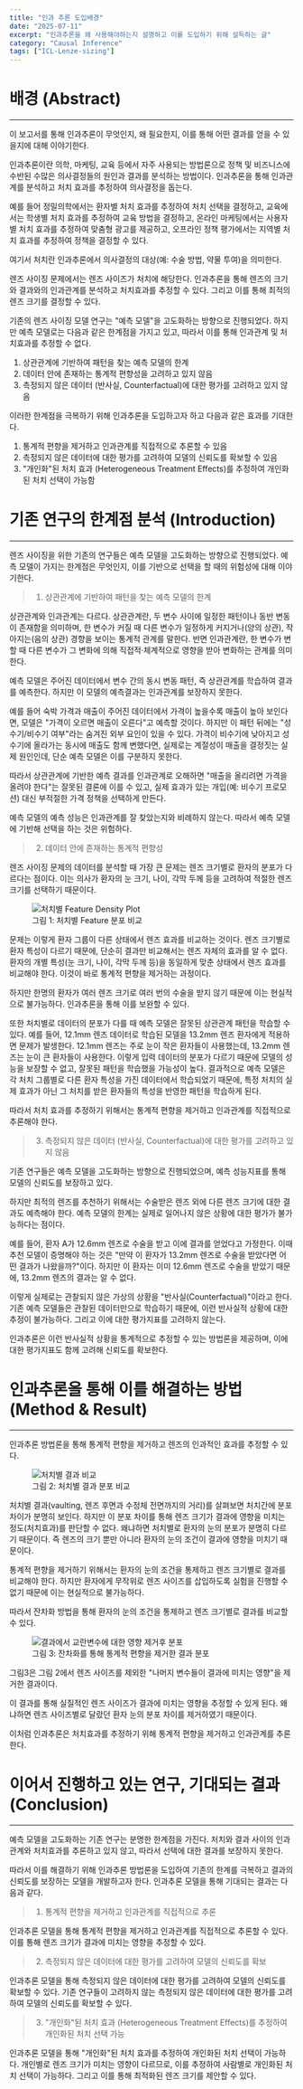 ```yaml
---
title: "인과 추론 도입배경"
date: "2025-07-11"
excerpt: "인과추론을 왜 사용해야하는지 설명하고 이를 도입하기 위해 설득하는 글"
category: "Causal Inference"
tags: ["ICL-Lenze-sizing"]
---
```


# 배경 (Abstract)
---
이 보고서를 통해 인과추론이 무엇인지, 왜 필요한지, 이를 통해 어떤 결과를 얻을 수 있을지에 대해 이야기한다.

인과추론이란 의학, 마케팅, 교육 등에서 자주 사용되는 방법론으로 정책 및 비즈니스에 수반된 수많은 의사결정들의 원인과 결과를 분석하는 방법이다.
인과추론을 통해 인과관계를 분석하고 처치 효과를 추정하여 의사결정을 돕는다.

예를 들어 정밀의학에서는 환자별 처치 효과를 추정하여 처치 선택을 결정하고, 교육에서는 학생별 처치 효과를 추정하여 교육 방법을 결정하고, 온라인 마케팅에서는 사용자별 처치 효과를 추정하여 맞춤형 광고를 제공하고, 오프라인 정책 평가에서는 지역별 처치 효과를 추정하여 정책을 결정할 수 있다.

여기서 처치란 인과추론에서 의사결정의 대상(예: 수술 방법, 약물 투여)을 의미한다.

렌즈 사이징 문제에서는 렌즈 사이즈가 처치에 해당한다.
인과추론을 통해 렌즈의 크기와 결과와의 인과관계를 분석하고 처치효과를 추정할 수 있다.
그리고 이를 통해 최적의 렌즈 크기를 결정할 수 있다.

기존의 렌즈 사이징 모델 연구는 "예측 모델"을 고도화하는 방향으로 진행되었다.
하지만 예측 모델로는 다음과 같은 한계점을 가지고 있고, 따라서 이를 통해 인과관계 및 처치효과를 추정할 수 없다.
1. 상관관계에 기반하여 패턴을 찾는 예측 모델의 한계
2. 데이터 안에 존재하는 통계적 편향성을 고려하고 있지 않음
3. 측정되지 않은 데이터 (반사실, Counterfactual)에 대한 평가를 고려하고 있지 않음

이러한 한계점을 극복하기 위해 인과추론을 도입하고자 하고 다음과 같은 효과를 기대한다.
1. 통계적 편향을 제거하고 인과관계를 직접적으로 추론할 수 있음
2. 측정되지 않은 데이터에 대한 평가를 고려하여 모델의 신뢰도를 확보할 수 있음
3. "개인화"된 처치 효과 (Heterogeneous Treatment Effects)를 추정하여 개인화된 처치 선택이 가능함


# 기존 연구의 한계점 분석 (Introduction)
---

렌즈 사이징을 위한 기존의 연구들은 예측 모델을 고도화하는 방향으로 진행되었다.
예측 모델이 가지는 한계점은 무엇인지, 이를 기반으로 선택을 할 때의 위험성에 대해 이야기한다.

> 1. 상관관계에 기반하여 패턴을 찾는 예측 모델의 한계

상관관계와 인과관계는 다르다. 상관관계란, 두 변수 사이에 일정한 패턴이나 동반 변동이 존재함을 의미하며, 한 변수가 커질 때 다른 변수가 일정하게 커지거나(양의 상관), 작아지는(음의 상관) 경향을 보이는 통계적 관계를 말한다. 반면 인과관계란, 한 변수가 변할 때 다른 변수가 그 변화에 의해 직접적·체계적으로 영향을 받아 변화하는 관계를 의미한다.

예측 모델은 주어진 데이터에서 변수 간의 동시 변동 패턴, 즉 상관관계를 학습하여 결과를 예측한다. 하지만 이 모델의 예측결과는 인과관계를 보장하지 못한다.

예를 들어 숙박 가격과 매출이 주어진 데이터에서 가격이 높을수록 매출이 높아 보인다면, 모델은 "가격이 오르면 매출이 오른다"고 예측할 것이다. 하지만 이 패턴 뒤에는 "성수기/비수기 여부"라는 숨겨진 외부 요인이 있을 수 있다. 가격이 비수기에 낮아지고 성수기에 올라가는 동시에 매출도 함께 변했다면, 실제로는 계절성이 매출을 결정짓는 실제 원인인데, 단순 예측 모델은 이를 구분하지 못한다. 

따라서 상관관계에 기반한 예측 결과를 인과관계로 오해하면 "매출을 올리려면 가격을 올려야 한다"는 잘못된 결론에 이를 수 있고, 실제 효과가 있는 개입(예: 비수기 프로모션) 대신 부적절한 가격 정책을 선택하게 만든다.

예측 모델의 예측 성능은 인과관계를 잘 찾았는지와 비례하지 않는다.
따라서 예측 모델에 기반해 선택을 하는 것은 위험하다.


> 2. 데이터 안에 존재하는 통계적 편향성

렌즈 사이징 문제의 데이터를 분석할 때 가장 큰 문제는 렌즈 크기별로 환자의 분포가 다르다는 점이다.
이는 의사가 환자의 눈 크기, 나이, 각막 두께 등을 고려하여 적절한 렌즈 크기를 선택하기 때문이다. 

<figure>
  <img src="/post/what-is-statistical-bias/처치별_Feature_DensityPlot.png" alt="처치별 Feature Density Plot">
  <figcaption>그림 1: 처치별 Feature 분포 비교</figcaption>
</figure>

문제는 이렇게 환자 그룹이 다른 상태에서 렌즈 효과를 비교하는 것이다. 
렌즈 크기별로 환자 특성이 다르기 때문에, 단순히 결과만 비교해서는 렌즈 자체의 효과를 알 수 없다.
환자의 개별 특성(눈 크기, 나이, 각막 두께 등)을 동일하게 맞춘 상태에서 렌즈 효과를 비교해야 한다. 이것이 바로 통계적 편향을 제거하는 과정이다.

하지만 한명의 환자가 여러 렌즈 크기로 여러 번의 수술을 받지 않기 때문에 이는 현실적으로 불가능하다. 인과추론을 통해 이를 보완할 수 있다.

또한 처치별로 데이터의 분포가 다를 때 예측 모델은 잘못된 상관관계 패턴을 학습할 수 있다. 예를 들어, 12.1mm 렌즈 데이터로 학습된 모델을 13.2mm 렌즈 환자에게 적용하면 문제가 발생한다. 12.1mm 렌즈는 주로 눈이 작은 환자들이 사용했는데, 13.2mm 렌즈는 눈이 큰 환자들이 사용한다. 이렇게 입력 데이터의 분포가 다르기 때문에 모델의 성능을 보장할 수 없고, 잘못된 패턴을 학습했을 가능성이 높다.
결과적으로 예측 모델은 각 처치 그룹별로 다른 환자 특성을 가진 데이터에서 학습되었기 때문에, 특정 처치의 실제 효과가 아닌 그 처치를 받은 환자들의 특성을 반영한 패턴을 학습하게 된다.

따라서 처치 효과를 추정하기 위해서는 통계적 편향을 제거하고 인과관계를 직접적으로 추론해야 한다.

> 3. 측정되지 않은 데이터 (반사실, Counterfactual)에 대한 평가를 고려하고 있지 않음

기존 연구들은 예측 모델을 고도화하는 방향으로 진행되었으며, 예측 성능지표를 통해 모델의 신뢰도를 보장하고 있다.

하지만 최적의 렌즈를 추천하기 위해서는 수술받은 렌즈 외에 다른 렌즈 크기에 대한 결과도 예측해야 한다.
예측 모델의 한계는 실제로 일어나지 않은 상황에 대한 평가가 불가능하다는 점이다.

예를 들어, 환자 A가 12.6mm 렌즈로 수술을 받고 이에 결과를 얻었다고 가정한다. 
이때 추천 모델이 증명해야 하는 것은 "만약 이 환자가 13.2mm 렌즈로 수술을 받았다면 어떤 결과가 나왔을까?"이다. 
하지만 이 환자는 이미 12.6mm 렌즈로 수술을 받았기 때문에, 13.2mm 렌즈의 결과는 알 수 없다.

이렇게 실제로는 관찰되지 않은 가상의 상황을 "반사실(Counterfactual)"이라고 한다. 
기존 예측 모델들은 관찰된 데이터만으로 학습하기 때문에, 이런 반사실적 상황에 대한 추정이 불가능하다. 그리고 이에 대한 평가지표를 고려하지 않는다. 

인과추론은 이런 반사실적 상황을 통계적으로 추정할 수 있는 방법론을 제공하며, 이에 대한 평가지표도 함께 고려해 신뢰도를 확보한다.


# 인과추론을 통해 이를 해결하는 방법 (Method & Result)
---

인과추론 방법론을 통해 통계적 편향을 제거하고 렌즈의 인과적인 효과를 추정할 수 있다.

<figure>
  <img src="/post/what-is-statistical-bias/처치별결과비교.png" alt="처치별 결과 비교">
  <figcaption>그림 2: 처치별 결과 분포 비교</figcaption>
</figure>

처치별 결과(vaulting, 렌즈 후면과 수정체 전면까지의 거리)를 살펴보면 처치간에 분포차이가 분명히 보인다.
하지만 이 분포 차이를 통해 렌즈 크기가 결과에 영향을 미치는 정도(처치효과)를 판단할 수 없다.
왜냐하면 처치별로 환자의 눈의 분포가 분명히 다르기 때문이다.
즉 렌즈의 크기 뿐만 아니라 환자의 눈의 조건이 결과에 영향을 미치기 때문이다.

통계적 편향을 제거하기 위해서는 환자의 눈의 조건을 통제하고 렌즈 크기별로 결과를 비교해야 한다.
하지만 환자에게 무작위로 렌즈 사이즈를 삽입하도록 실험을 진행할 수 없기 때문에 이는 현실적으로 불가능하다.

따라서 잔차화 방법을 통해 환자의 눈의 조건을 통제하고 렌즈 크기별로 결과를 비교할 수 있다.

<figure>
  <img src="/post/what-is-statistical-bias/사이즈별잔차분포.png" alt="결과에서 교란변수에 대한 영향 제거후 분포">
  <figcaption>그림 3: 잔차화를 통해 통계적 편향을 제거한 결과 분포</figcaption>
</figure>

그림3은 그림 2에서 렌즈 사이즈를 제외한 "나머지 변수들이 결과에 미치는 영향"을 제거한 결과이다.

이 결과를 통해 실질적인 렌즈 사이즈가 결과에 미치는 영향을 추정할 수 있게 된다.
왜냐하면 렌즈 사이즈별로 달랐던 환자 눈의 분포 차이를 제거하였기 때문이다.

이처럼 인과추론은 처치효과를 추정하기 위해 통계적 편향을 제거하고 인과관계를 추론한다.

# 이어서 진행하고 있는 연구, 기대되는 결과 (Conclusion)
---

예측 모델을 고도화하는 기존 연구는 분명한 한계점을 가진다.
처치와 결과 사이의 인과관계와 처치효과를 추론하고 있지 않고, 따라서 선택에 대한 결과를 보장하지 못한다.

따라서 이를 해결하기 위해 인과추론 방법론을 도입하여 기존의 한계를 극복하고 결과의 신뢰도를 보장하는 모델을 개발하고자 한다.
인과추론 모델을 통해 기대되는 결과는 다음과 같다.

> 1. 통계적 편향을 제거하고 인과관계를 직접적으로 추론

인과추론 모델을 통해 통계적 편향을 제거하고 인과관계를 직접적으로 추론할 수 있다.
이를 통해 렌즈 크기가 결과에 미치는 영향을 추정할 수 있다.

> 2. 측정되지 않은 데이터에 대한 평가를 고려하여 모델의 신뢰도를 확보

인과추론 모델을 통해 측정되지 않은 데이터에 대한 평가를 고려하여 모델의 신뢰도를 확보할 수 있다.
기존 연구들이 고려하지 않는 측정되지 않은 데이터에 대한 평가를 고려하여 모델의 신뢰도를 확보할 수 있다.

> 3. "개인화"된 처치 효과 (Heterogeneous Treatment Effects)를 추정하여 개인화된 처치 선택 가능

인과추론 모델을 통해 "개인화"된 처치 효과를 추정하여 개인화된 처치 선택이 가능하다.
개인별로 렌즈 크기가 미치는 영향이 다르므로, 이를 추정하여 사람별로 개인화된 처치 선택이 가능하다.
그리고 이를 통해 최적화된 렌즈 크기를 제안할 수 있다.
